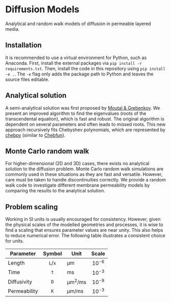 # Diffusion Models

Analytical and random walk models of diffusion in permeable layered media.

## Installation

It is recommended to use a virtual environment for Python, such as Anaconda.
First, install the external packages via `pip install -r requirements.txt`.
Then, install the code in this repository using `pip install -e .`.
The `-e` flag only adds the package path to Python and leaves the source files editable.

## Analytical solution

A semi-analytical solution was first proposed by [Moutal & Grebenkov](https://doi.org/10.1007/s10915-019-01055-5).
We present an improved algorithm to find the eigenvalues (roots of the transcendental equation), which is fast and robust.
The original algorithm is dependent on several parameters and often leads to missed roots.
This new approach recursively fits Chebyshev polynomials, which are represented by [chebpy](https://github.com/chebpy/chebpy) (similar to [Chebfun](http://chebfun.org)).

## Monte Carlo random walk

For higher-dimensional (2D and 3D) cases, there exists no analytical solution to the diffusion problem.
Monte Carlo random walk simulations are commonly used in these situations as they are fast and versatile.
However, care must be taken to handle discontinuities correctly.
We provide a random walk code to investigate different membrane permeability models by comparing the results to the analytical solution.

## Problem scaling

Working in SI units is usually encouraged for consistency.
However, given the physical scales of the modelled geometries and processes, it is wise to find a scaling that ensures parameter values are near unity.
This also helps to reduce numerical error.
The following table illustrates a consistent choice for units.

|   Parameter  |  Symbol |        Unit       |      Scale      |
| ------------ |:-------:| ----------------- |:---------------:|
| Length       | `L`/`x` | µm                | 10<sup>-6</sup> |
| Time         |   `t`   | ms                | 10<sup>-3</sup> |
| Diffusivity  |   `D`   | µm<sup>2</sup>/ms | 10<sup>-9</sup> |
| Permeability |   `K`   | µm/ms             | 10<sup>-3</sup> |

